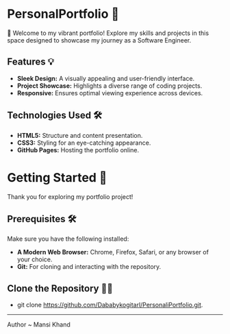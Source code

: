 # PersonalPortfolio 🌟

🚀 Welcome to my vibrant portfolio! Explore my skills and projects in this space designed to showcase my journey as a Software Engineer. 

## Features 💡

- **Sleek Design:** A visually appealing and user-friendly interface.
- **Project Showcase:** Highlights a diverse range of coding projects.
- **Responsive:** Ensures optimal viewing experience across devices.

## Technologies Used 🛠️

- **HTML5:** Structure and content presentation.
- **CSS3:** Styling for an eye-catching appearance.
- **GitHub Pages:** Hosting the portfolio online.

# Getting Started 🚀

Thank you for exploring my portfolio project! 

## Prerequisites 🛠️

Make sure you have the following installed:

- **A Modern Web Browser:** Chrome, Firefox, Safari, or any browser of your choice.
- **Git:** For cloning and interacting with the repository.

## Clone the Repository 🧑‍💻

- git clone https://github.com/Dababykogitarl/PersonaliPortfolio.git.
  
---

Author ~ Mansi Khand
